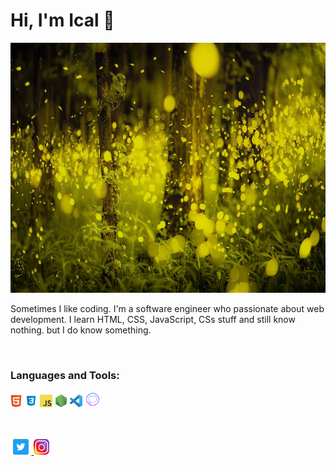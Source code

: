 # Hi, I'm Ical 👋 

<img src="https://github.com/icalbalino/icalbalino/blob/master/asset/hutan.jpg" alt="binary rain cloud" width="100%" height="400">

Sometimes I like coding. I'm a software engineer who passionate about web development. I learn HTML, CSS, JavaScript, CSs stuff and still know nothing. but I do know something.

<br />

### **Languages and Tools:**

<code><img height="20" src="https://github.com/icalbalino/icalbalino/blob/master/asset/html.png" alt="html logo png"></code>
<code><img height="20" src="https://github.com/icalbalino/icalbalino/blob/master/asset/css.png" alt="css logo png"></code>
<code><img height="20" src="https://github.com/icalbalino/icalbalino/blob/master/asset/javascript.png" alt="javascript logo png"></code>
<code><img height="20" src="https://github.com/icalbalino/icalbalino/blob/master/asset/nodejs.png" alt="nodejs logo png"></code>
<code><img height="20" src="https://github.com/icalbalino/icalbalino/blob/master/asset/vsc.png" alt="visual studio code logo png"></code>
<code><img height="25" src="https://github.com/icalbalino/icalbalino/blob/master/asset/github.png" alt="github logo png"></code>

<br />
<br />

<a href="https://twitter.com/icalbalino">
  <img style="text-align: center;" height="25" src="https://github.com/icalbalino/icalbalino/blob/master/asset/twitter.png" alt="twitter logo png">
</a>
<a href="https://www.instagram.com/icalbalino">
  <img style="text-align: center;" height="25" src="https://github.com/icalbalino/icalbalino/blob/master/asset/insta.png" alt="instagram logo png">
</a>



<!--
**icalbalino/icalbalino** is a ✨ _special_ ✨ repository because its `README.md` (this file) appears on your GitHub profile.

Here are some ideas to get you started:

- 🔭 I’m currently working on ...
- 🌱 I’m currently learning ...
- 👯 I’m looking to collaborate on ...
- 🤔 I’m looking for help with ...
- 💬 Ask me about ...
- 📫 How to reach me: ...
- 😄 Pronouns: ...
- ⚡ Fun fact: ...
-->
